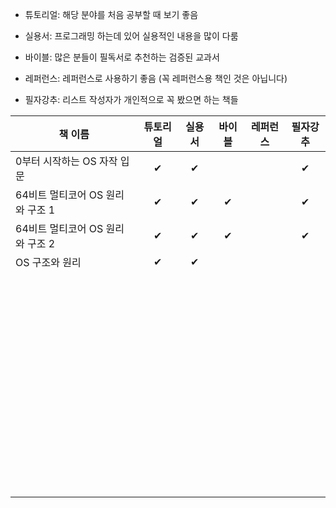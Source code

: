 - 튜토리얼: 해당 분야를 처음 공부할 때 보기 좋음

- 실용서: 프로그래밍 하는데 있어 실용적인 내용을 많이 다룸

- 바이블: 많은 분들이 필독서로 추천하는 검증된 교과서

- 레퍼런스: 레퍼런스로 사용하기 좋음 (꼭 레퍼런스용 책인 것은 아닙니다)

- 필자강추: 리스트 작성자가 개인적으로 꼭 봤으면 하는 책들


| 책 이름                          | 튜토리얼 | 실용서 | 바이블 | 레퍼런스 | 필자강추 |
| -------------------------------- | :------: | :----: | :----: | :------: | :------: |
| 0부터 시작하는 OS 자작 입문      |    ✔     |   ✔    |        |          |    ✔     |
| 64비트 멀티코어 OS 원리와 구조 1 |    ✔     |   ✔    |   ✔    |          |    ✔     |
| 64비트 멀티코어 OS 원리와 구조 2 |    ✔     |   ✔    |   ✔    |          |    ✔     |
| OS 구조와 원리                   |    ✔     |   ✔    |        |          |          |
|                                  |          |        |        |          |          |
|                                  |          |        |        |          |          |
|                                  |          |        |        |          |          |
|                                  |          |        |        |          |          |
|                                  |          |        |        |          |          |
|                                  |          |        |        |          |          |
|                                  |          |        |        |          |          |
|                                  |          |        |        |          |          |
|                                  |          |        |        |          |          |
|                                  |          |        |        |          |          |
|                                  |          |        |        |          |          |
|                                  |          |        |        |          |          |
|                                  |          |        |        |          |          |
|                                  |          |        |        |          |          |
|                                  |          |        |        |          |          |
|                                  |          |        |        |          |          |
|                                  |          |        |        |          |          |
|                                  |          |        |        |          |          |
|                                  |          |        |        |          |          |
|                                  |          |        |        |          |          |
|                                  |          |        |        |          |          |
|                                  |          |        |        |          |          |
|                                  |          |        |        |          |          |
|                                  |          |        |        |          |          |
|                                  |          |        |        |          |          |
|                                  |          |        |        |          |          |
|                                  |          |        |        |          |          |
|                                  |          |        |        |          |          |
|                                  |          |        |        |          |          |
|                                  |          |        |        |          |          |
|                                  |          |        |        |          |          |
|                                  |          |        |        |          |          |
|                                  |          |        |        |          |          |
|                                  |          |        |        |          |          |
|                                  |          |        |        |          |          |
|                                  |          |        |        |          |          |
|                                  |          |        |        |          |          |
|                                  |          |        |        |          |          |
|                                  |          |        |        |          |          |
|                                  |          |        |        |          |          |
|                                  |          |        |        |          |          |
|                                  |          |        |        |          |          |
|                                  |          |        |        |          |          |
|                                  |          |        |        |          |          |
|                                  |          |        |        |          |          |
|                                  |          |        |        |          |          |
|                                  |          |        |        |          |          |
|                                  |          |        |        |          |          |
|                                  |          |        |        |          |          |
|                                  |          |        |        |          |          |
|                                  |          |        |        |          |          |
|                                  |          |        |        |          |          |
|                                  |          |        |        |          |          |
|                                  |          |        |        |          |          |
|                                  |          |        |        |          |          |
|                                  |          |        |        |          |          |
|                                  |          |        |        |          |          |
|                                  |          |        |        |          |          |
|                                  |          |        |        |          |          |
|                                  |          |        |        |          |          |

